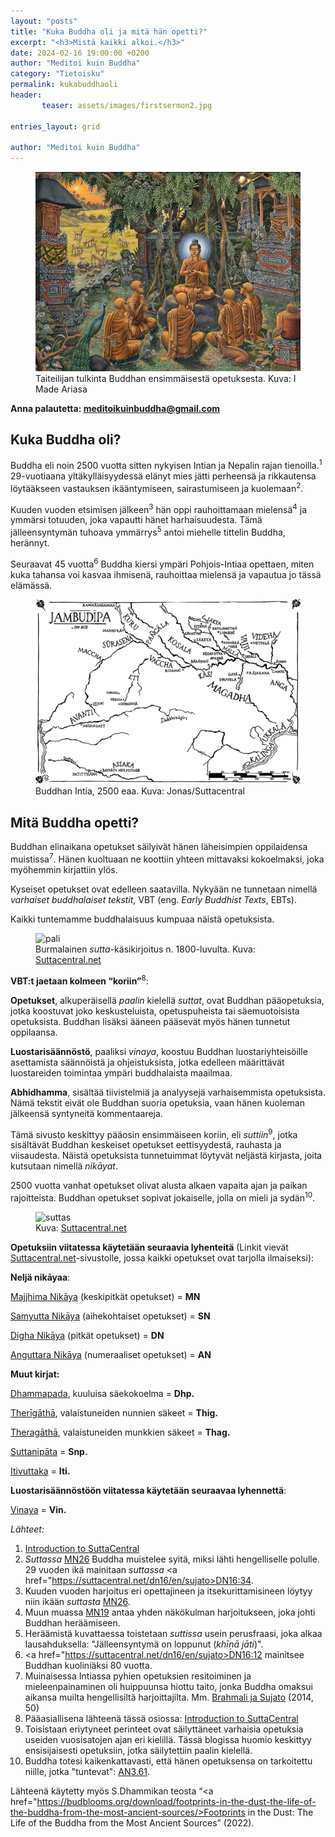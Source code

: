 ```yaml
---
layout: "posts"
title: "Kuka Buddha oli ja mitä hän opetti?"
excerpt: "<h3>Mistä kaikki alkoi.</h3>"
date: 2024-02-16 19:00:00 +0200
author: "Meditoi kuin Buddha"
category: "Tietoisku"
permalink: kukabuddhaoli
header: 
       teaser: assets/images/firstsermon2.jpg

entries_layout: grid

author: "Meditoi kuin Buddha"
---
```

<figure>
<img src="assets/images/firstsermon.jpg" alt="Buddhan opetusura alkaa">
<figcaption> Taiteilijan tulkinta Buddhan ensimmäisestä opetuksesta. Kuva: I Made Ariasa</figcaption>
</figure>

<b> Anna palautetta: meditoikuinbuddha@gmail.com</b>

<h2>Kuka Buddha oli?</h2>

Buddha eli noin 2500 vuotta sitten nykyisen Intian ja Nepalin rajan tienoilla.<sup>1</sup> 29-vuotiaana
yltäkylläisyydessä elänyt mies jätti perheensä ja rikkautensa löytääkseen vastauksen ikääntymiseen,
sairastumiseen ja kuolemaan<sup>2</sup>.

Kuuden vuoden etsimisen jälkeen<sup>3</sup> hän oppi rauhoittamaan mielensä<sup>4</sup> ja ymmärsi totuuden, joka vapautti hänet harhaisuudesta. Tämä jälleensyntymän tuhoava ymmärrys<sup>5</sup> antoi miehelle
tittelin Buddha, herännyt.

Seuraavat 45 vuotta<sup>6</sup> Buddha kiersi ympäri Pohjois-Intiaa opettaen, miten kuka tahansa voi kasvaa
ihmisenä, rauhoittaa mielensä ja vapautua jo tässä elämässä.

<figure>
<img src="assets/images/intia.jpg" alt="Buddhan Intia">
<figcaption>Buddhan Intia, 2500 eaa. Kuva: Jonas/Suttacentral</figcaption>
</figure>

<h2>Mitä Buddha opetti?</h2>

Buddhan elinaikana opetukset säilyivät hänen läheisimpien oppilaidensa muistissa<sup>7</sup>. Hänen kuoltuaan
ne koottiin yhteen mittavaksi kokoelmaksi, joka myöhemmin kirjattiin ylös.

Kyseiset opetukset ovat edelleen saatavilla. Nykyään ne tunnetaan nimellä <i>varhaiset buddhalaiset
tekstit</i>, VBT (eng. <i>Early Buddhist Texts</i>, EBTs). 

Kaikki tuntemamme buddhalaisuus kumpuaa näistä opetuksista.

<figure>
<img src="https://suttacentral.net/img/home-page/pali2.avif" alt="pali">
<figcaption> Burmalainen <i>sutta</i>-käsikirjoitus n. 1800-luvulta. Kuva: <a href="https://suttacentral.net">Suttacentral.net</a></figcaption>
</figure>

<b>VBT:t jaetaan kolmeen “koriin”</b><sup>8</sup>:

<b>Opetukset</b>, alkuperäisellä <i>paalin</i> kielellä <i>suttat</i>, ovat Buddhan pääopetuksia, jotka koostuvat joko
keskusteluista, opetuspuheista tai säemuotoisista opetuksista. Buddhan lisäksi ääneen pääsevät myös
hänen tunnetut oppilaansa.

<b>Luostarisäännöstö</b>, paaliksi <i>vinaya</i>, koostuu Buddhan luostariyhteisöille
asettamista säännöistä ja ohjeistuksista, jotka edelleen määrittävät luostareiden toimintaa ympäri
buddhalaista maailmaa.

<b>Abhidhamma</b>, sisältää tiivistelmiä ja analyysejä varhaisemmista opetuksista. Nämä tekstit eivät ole
Buddhan suoria opetuksia, vaan hänen kuoleman jälkeensä syntyneitä kommentaareja.

Tämä sivusto keskittyy pääosin ensimmäiseen koriin, eli <i>suttiin</i><sup>9</sup>, jotka sisältävät Buddhan keskeiset
opetukset eettisyydestä, rauhasta ja viisaudesta. Näistä opetuksista tunnetuimmat
löytyvät neljästä kirjasta, joita kutsutaan nimellä <i>nikāyat</i>.

2500 vuotta vanhat opetukset olivat alusta alkaen vapaita ajan ja paikan
rajoitteista. Buddhan opetukset sopivat jokaiselle, jolla on mieli ja sydän<sup>10</sup>.

<figure>
<img src="https://suttacentral.net/img/home-page/editions2.avif" alt="suttas">
<figcaption> Kuva: <a href="https://suttacentral.net">Suttacentral.net</a></figcaption>
</figure>

<b>Opetuksiin viitatessa käytetään seuraavia lyhenteitä</b> 
(Linkit vievät <a href="https://www.suttacentral.net">Suttacentral.net</a>-sivustolle,
jossa kaikki opetukset ovat tarjolla ilmaiseksi):

<b>Neljä nikāyaa</b>:

<a href="https://suttacentral.net/pitaka/sutta/middle?lang=en">Majjhima Nikāya</a> (keskipitkät opetukset) = <b>MN</b>

<a href="https://suttacentral.net/pitaka/sutta/linked?lang=en">Samyutta Nikāya</a> (aihekohtaiset opetukset) = <b>SN</b>

<a href="https://suttacentral.net/pitaka/sutta/long?lang=en">Digha Nikāya</a> (pitkät opetukset) = <b>DN</b>

<a href="https://suttacentral.net/pitaka/sutta/numbered?lang=en">Anguttara Nikāya</a> (numeraaliset opetukset) = <b>AN</b>

<b>Muut kirjat:</b>

<a href="https://suttacentral.net/dhp?view=normal&lang=en">Dhammapada</a>, kuuluisa säekokoelma = <b>Dhp.</b>

<a href="https://suttacentral.net/pitaka/sutta/minor/kn/thig?lang=en">Therīgāthā</a>, valaistuneiden nunnien säkeet = <b>Thig.</b>

<a href="https://suttacentral.net/pitaka/sutta/minor/kn/thag?lang=en">Theragāthā</a>, valaistuneiden munkkien säkeet = <b>Thag.</b>

<a href="https://suttacentral.net/pitaka/sutta/minor/kn/snp?lang=en">Suttanipāta</a> = <b>Snp.</b>

<a href="https://suttacentral.net/pitaka/sutta/minor/kn/iti?lang=en">Itivuttaka</a> = <b>Iti.</b>

<b>Luostarisäännöstöön viitatessa käytetään seuraavaa lyhennettä</b>:

<a href="https://suttacentral.net/pitaka/vinaya?lang=en">Vinaya</a> = <b>Vin.</b>

<i>Lähteet:</i>
1. <a href="https://suttacentral.net/introduction?lang=en">Introduction to SuttaCentral</a>
2. <i>Suttassa</i> <a href="https://suttacentral.net/mn4/en/sujato">MN26</a> Buddha muistelee syitä, miksi lähti hengelliselle polulle. 29 vuoden ikä mainitaan <i>suttassa</i> <a href="https://suttacentral.net/dn16/en/sujato>DN16:34</a>.
3. Kuuden vuoden harjoitus eri opettajineen ja itsekurittamisineen löytyy niin ikään <i>suttasta</i> <a href="https://suttacentral.net/mn4/en/sujato">MN26</a>.
4. Muun muassa <a href="https://suttacentral.net/mn19/en/sujato">MN19</a> antaa yhden näkökulman harjoitukseen, joka johti Buddhan heräämiseen.
5. Heräämistä kuvattaessa toistetaan <i>suttissa</i> usein perusfraasi, joka alkaa lausahduksella: "Jälleensyntymä on loppunut (<i>khīṇā jāti</i>)".
6. <a href="https://suttacentral.net/dn16/en/sujato>DN16:12</a> mainitsee Buddhan kuoliniäksi 80 vuotta.
7. Muinaisessa Intiassa pyhien opetuksien resitoiminen ja mieleenpainaminen oli huippuunsa hiottu taito, jonka Buddha omaksui aikansa muilta hengellisiltä harjoittajilta. Mm. <a href="https://ocbs.org/wp-content/uploads/2015/09/authenticity.pdf">Brahmali ja Sujato</a> (2014, 50)
8. Pääasiallisena lähteenä tässä osiossa: <a href="https://suttacentral.net/introduction?lang=en">Introduction to SuttaCentral</a>
9. Toisistaan eriytyneet perinteet ovat säilyttäneet varhaisia opetuksia useiden vuosisatojen ajan eri kielillä. Tässä blogissa huomio keskittyy ensisijaisesti opetuksiin, jotka säilytettiin paalin kielellä.
10. Buddha totesi kaikenkattavasti, että hänen opetuksensa on tarkoitettu niille, jotka "tuntevat": <a href="https://suttacentral.net/an3.61/en/sujato">AN3.61</a>.


Lähteenä käytetty myös S.Dhammikan teosta “<a href="https://budblooms.org/download/footprints-in-the-dust-the-life-of-the-buddha-from-the-most-ancient-sources/>Footprints in the Dust: The Life of the Buddha from the Most Ancient Sources</a>” (2022).
